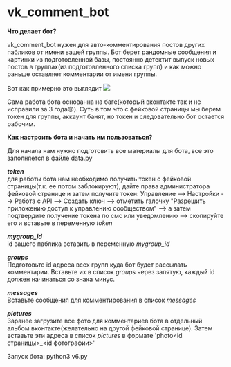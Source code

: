 # vk_comment_bot

**Что делает бот?**

vk_comment_bot нужен для авто-комментирования постов других пабликов от имени вашей группы.
Бот берет рандомные сообщения и картинки из подготовленной базы, постоянно детектит выпуск новых постов в группах(из подготовленного списка групп) и как можно раньше оставляет комментарии от имени группы.

Вот как примерно это выглядит
![](https://github.com/AndrewPythonist/vk_spam_bot/raw/master/comment-example.png)

Сама работа бота основанна на баге(который вконтакте так и не исправили за 3 года🙃). Суть в том что с фейковой страницы мы берем токен для группы, аккаунт банят, но токен и следовательно бот остается рабочим.

**Как настроить бота и начать им пользоваться?**

Для начала нам нужно подготовить все материалы для бота, все это заполняется в файле data.py

***token***  
для работы бота нам необходимо получить токен с фейковой страницы(т.к. ее потом заблокируют), дайте права администратора фейковой странице и затем получите токен:
Управление --> Настройки --> Работа с API --> Создать ключ --> отметить галочку "Разрешить приложению доступ к управлению сообществом" --> а затем подтвердите получение токена по смс или уведомлению --> скопируйте его и вставьте в переменную *token*

***mygroup_id***  
id вашего паблика вставить в переменную *mygroup_id*

***groups***  
Подготовьте id адреса всех групп куда бот будет рассылать комментарии. Вставьте их в список *groups* через запятую, каждый id должен начинаться со знака минус. 

***messages***  
Вставьте сообщения для комментирования в список *messages*

***pictures***  
Заранее загрузите все фото для комментариев бота в отдельный альбом вконтакте(желательно на другой фейковой странице). Затем вставьте эти адреса в список *pictures* в формате 'photo<id страницы>_<id фотографии>'


Запуск бота:
python3 v6.py
